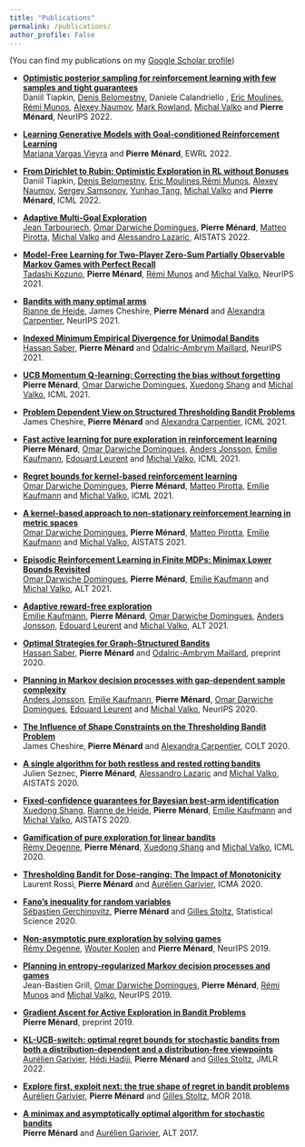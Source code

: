 ```yaml
---
title: "Publications"
permalink: /publications/
author_profile: False
---
```


(You can find my publications on my [Google Scholar profile](https://scholar.google.com/citations?user=KXimUncAAAAJ&hl=en)) 

* [**Optimistic posterior sampling for reinforcement learning with few samples and tight guarantees**](https://misovalko.github.io/publications/tiapkin2022optimistic.pdf)   
  Daniil Tiapkin, [Denis Belomestny](https://www.uni-due.de/~hm0124/), Daniele Calandriello , [Eric Moulines](http://www.cmapx.polytechnique.fr/~moulines/), [Rémi Munos](http://researchers.lille.inria.fr/munos/), [Alexey Naumov](https://www.hse.ru/staff/anaumov), [Mark Rowland](https://sites.google.com/view/markrowland), [Michal Valko](http://researchers.lille.inria.fr/~valko/hp/) and **Pierre Ménard**, NeurIPS 2022.

* [**Learning Generative Models with Goal-conditioned Reinforcement Learning**](https://ewrl.files.wordpress.com/2022/09/generative_by_rl.pdf)  
  [Mariana Vargas Vieyra](https://marianaw.github.io/) and **Pierre Ménard**, EWRL 2022.

* [**From Dirichlet to Rubin: Optimistic Exploration in RL without Bonuses**](https://arxiv.org/pdf/2205.07704.pdf)    
  Daniil Tiapkin, [Denis Belomestny](https://www.uni-due.de/~hm0124/), [Eric Moulines](http://www.cmapx.polytechnique.fr/~moulines/),[Rémi Munos](http://researchers.lille.inria.fr/munos/), [Alexey Naumov](https://www.hse.ru/staff/anaumov), [Sergey Samsonov](https://www.hse.ru/org/persons/219484540), [Yunhao Tang](https://robintyh1.github.io/), [Michal Valko](http://researchers.lille.inria.fr/~valko/hp/) and **Pierre Ménard**, ICML 2022.



* [**Adaptive Multi-Goal Exploration**](https://arxiv.org/pdf/2111.12045.pdf)    
  [Jean Tarbouriech](https://jtarbouriech.github.io/), [Omar Darwiche Domingues](https://omardrwch.github.io/), **Pierre Ménard**, [Matteo Pirotta](https://teopir.github.io/), [Michal Valko](http://researchers.lille.inria.fr/~valko/hp/) and [Alessandro Lazaric](http://researchers.lille.inria.fr/~lazaric/Webpage/Home/Home.html), AISTATS 2022.


* [**Model-Free Learning for Two-Player Zero-Sum Partially Observable Markov Games with Perfect Recall**](https://arxiv.org/pdf/2106.06279.pdf)  
  [Tadashi Kozuno](https://tadashik.github.io/), **Pierre Ménard**, [Rémi Munos](http://researchers.lille.inria.fr/munos/) and [Michal Valko](http://researchers.lille.inria.fr/~valko/hp/), NeurIPS 2021.


* [**Bandits with many optimal arms**](https://arxiv.org/pdf/2103.12452.pdf)  
  [Rianne de Heide](https://homepages.cwi.nl/~heide/), James Cheshire, **Pierre Ménard** and [Alexandra Carpentier](https://sites.google.com/site/alexandracarpentierresearch), NeurIPS 2021.


* [**Indexed Minimum Empirical Divergence for Unimodal Bandits**](https://arxiv.org/pdf/2006.16569.pdf)  
  [Hassan Saber](https://hassansaber.com/), **Pierre Ménard** and [Odalric-Ambrym Maillard](http://odalricambrymmaillard.neowordpress.fr/), NeurIPS 2021.



* [**UCB Momentum Q-learning: Correcting the bias without forgetting**](https://arxiv.org/pdf/2103.01312.pdf)  
  **Pierre Ménard**, [Omar Darwiche Domingues](https://omardrwch.github.io/), [Xuedong Shang](https://xuedong.github.io/about/) and [Michal Valko](http://researchers.lille.inria.fr/~valko/hp/), ICML 2021.

* [**Problem Dependent View on Structured Thresholding Bandit Problems**](https://arxiv.org/pdf/2106.10166.pdf)  
  James Cheshire, **Pierre Ménard** and [Alexandra Carpentier](https://sites.google.com/site/alexandracarpentierresearch), ICML 2021.

* [**Fast active learning for pure exploration in reinforcement learning**](https://arxiv.org/pdf/2007.13442.pdf)  
  **Pierre Ménard**, [Omar Darwiche Domingues](https://omardrwch.github.io/), [Anders Jonsson](https://www.upf.edu/web/anders-jonsson), [Emilie Kaufmann](http://chercheurs.lille.inria.fr/ekaufman/), [Edouard Leurent](http://edouardleurent.com/) and [Michal Valko](http://researchers.lille.inria.fr/~valko/hp/), ICML 2021.

* [**Regret bounds for kernel-based reinforcement learning**](https://arxiv.org/pdf/2004.05599)  
  [Omar Darwiche Domingues](https://omardrwch.github.io/), **Pierre Ménard**, [Matteo Pirotta](https://teopir.github.io/), [Emilie Kaufmann](http://chercheurs.lille.inria.fr/ekaufman/) and [Michal Valko](http://researchers.lille.inria.fr/~valko/hp/), ICML 2021.

* [**A kernel-based approach to non-stationary reinforcement learning in metric spaces**](https://arxiv.org/pdf/2007.05078.pdf)  
  [Omar Darwiche Domingues](https://omardrwch.github.io/), **Pierre Ménard**, [Matteo Pirotta](https://teopir.github.io/), [Emilie Kaufmann](http://chercheurs.lille.inria.fr/ekaufman/) and [Michal Valko](http://researchers.lille.inria.fr/~valko/hp/), AISTATS 2021.

* [**Episodic Reinforcement Learning in Finite MDPs: Minimax Lower Bounds Revisited**](https://arxiv.org/pdf/2010.03531.pdf)  
  [Omar Darwiche Domingues](https://omardrwch.github.io/), **Pierre Ménard**, [Emilie Kaufmann](http://chercheurs.lille.inria.fr/ekaufman/) and [Michal Valko](http://researchers.lille.inria.fr/~valko/hp/), ALT 2021.

* [**Adaptive reward-free exploration**](https://arxiv.org/pdf/2006.06294)  
  [Emilie Kaufmann](http://chercheurs.lille.inria.fr/ekaufman/), **Pierre Ménard**, [Omar Darwiche Domingues](https://omardrwch.github.io/), [Anders Jonsson](https://www.upf.edu/web/anders-jonsson), [Edouard Leurent](http://edouardleurent.com/) and [Michal Valko](http://researchers.lille.inria.fr/~valko/hp/), ALT 2021.

* [**Optimal Strategies for Graph-Structured Bandits**](https://arxiv.org/pdf/2007.03224)  
  [Hassan Saber](https://hassansaber.com/), **Pierre Ménard** and [Odalric-Ambrym Maillard](http://odalricambrymmaillard.neowordpress.fr/), preprint 2020.


* [**Planning in Markov decision processes with gap-dependent sample complexity**](https://arxiv.org/pdf/2006.05879)  
  [Anders Jonsson](https://www.upf.edu/web/anders-jonsson), [Emilie Kaufmann](http://chercheurs.lille.inria.fr/ekaufman/), **Pierre Ménard**, [Omar Darwiche Domingues](https://omardrwch.github.io/), [Edouard Leurent](http://edouardleurent.com/) and [Michal Valko](http://researchers.lille.inria.fr/~valko/hp/),  NeurIPS 2020.

* [**The Influence of Shape Constraints on the Thresholding Bandit Problem**](https://arxiv.org/pdf/2006.10006.pdf)  
  James Cheshire, **Pierre Ménard** and [Alexandra Carpentier](https://sites.google.com/site/alexandracarpentierresearch),  COLT 2020.

* [**A single algorithm for both restless and rested rotting bandits**](http://proceedings.mlr.press/v108/seznec20a/seznec20a.pdf)  
  Julien Seznec, **Pierre Ménard**, [Alessandro Lazaric](http://researchers.lille.inria.fr/~lazaric/Webpage/Home/Home.html) and [Michal Valko](http://researchers.lille.inria.fr/~valko/hp/),  AISTATS 2020.

* [**Fixed-confidence guarantees for Bayesian best-arm identification**](https://arxiv.org/pdf/1910.10945.pdf)  
  [Xuedong Shang](https://xuedong.github.io/about/), [Rianne de Heide](https://homepages.cwi.nl/~heide/), **Pierre Ménard**, [Emilie Kaufmann](http://chercheurs.lille.inria.fr/ekaufman/) and [Michal Valko](http://researchers.lille.inria.fr/~valko/hp/), AISTATS 2020.

* [**Gamification of pure exploration for linear bandits**](http://proceedings.mlr.press/v119/degenne20a/degenne20a.pdf)  
  [Rémy Degenne](https://remydegenne.github.io/), **Pierre Ménard**, [Xuedong Shang](https://xuedong.github.io/about/) and [Michal Valko](http://researchers.lille.inria.fr/~valko/hp/), ICML 2020.

* [**Thresholding Bandit for Dose-ranging: The Impact of Monotonicity**](https://arxiv.org/pdf/1711.04454.pdf)  
  Laurent Rossi, **Pierre Ménard** and [Aurélien Garivier](http://www.math.univ-toulouse.fr/%7Eagarivie/), ICMA 2020.

* [**Fano’s inequality for random variables**](https://arxiv.org/pdf/1702.05985.pdf)  
  [Sébastien Gerchinovitz](https://www.math.univ-toulouse.fr/%7Esgerchin/), **Pierre Ménard** and [Gilles Stoltz](http://stoltz.perso.math.cnrs.fr/), Statistical Science 2020.

* [**Non-asymptotic pure exploration by solving games**](https://arxiv.org/pdf/1906.10431)  
  [Rémy Degenne](https://remydegenne.github.io/), [Wouter Koolen](http://wouterkoolen.info/) and **Pierre Ménard**, NeurIPS 2019.

* [**Planning in entropy-regularized Markov decision processes and games**](https://proceedings.neurips.cc/paper/2019/file/50982fb2f2cfa186d335310461dfa2be-Paper.pdf)  
  Jean-Bastien Grill, [Omar Darwiche Domingues](https://omardrwch.github.io/), **Pierre Ménard**, [Rémi Munos](http://researchers.lille.inria.fr/munos/) and [Michal Valko](http://researchers.lille.inria.fr/~valko/hp/), NeurIPS 2019.

* [**Gradient Ascent for Active Exploration in Bandit Problems**](https://arxiv.org/pdf/1905.08165.pdf)  
  **Pierre Ménard**, preprint 2019.

* [**KL-UCB-switch: optimal regret bounds for stochastic bandits from both a distribution-dependent and a distribution-free viewpoints**](https://jmlr.org/papers/volume23/20-717/20-717.pdf)  
  [Aurélien Garivier](http://www.math.univ-toulouse.fr/%7Eagarivie/), [Hédi Hadiji](https://www.imo.universite-paris-saclay.fr/~hadiji/), **Pierre Ménard** and [Gilles Stoltz](http://stoltz.perso.math.cnrs.fr/), JMLR 2022.

* [**Explore first, exploit next: the true shape of regret in bandit problems**](https://arxiv.org/pdf/1602.07182.pdf)  
  [Aurélien Garivier](http://www.math.univ-toulouse.fr/%7Eagarivie/), **Pierre Ménard** and [Gilles Stoltz](http://stoltz.perso.math.cnrs.fr/), MOR 2018.

* [**A minimax and asymptotically optimal algorithm for stochastic bandits**](https://arxiv.org/pdf/1702.07211.pdf)  
  **Pierre Ménard** and [Aurélien Garivier](http://www.math.univ-toulouse.fr/%7Eagarivie/), ALT 2017.


